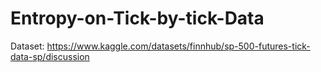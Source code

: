 # Entropy-on-Tick-by-tick-Data


Dataset: https://www.kaggle.com/datasets/finnhub/sp-500-futures-tick-data-sp/discussion

